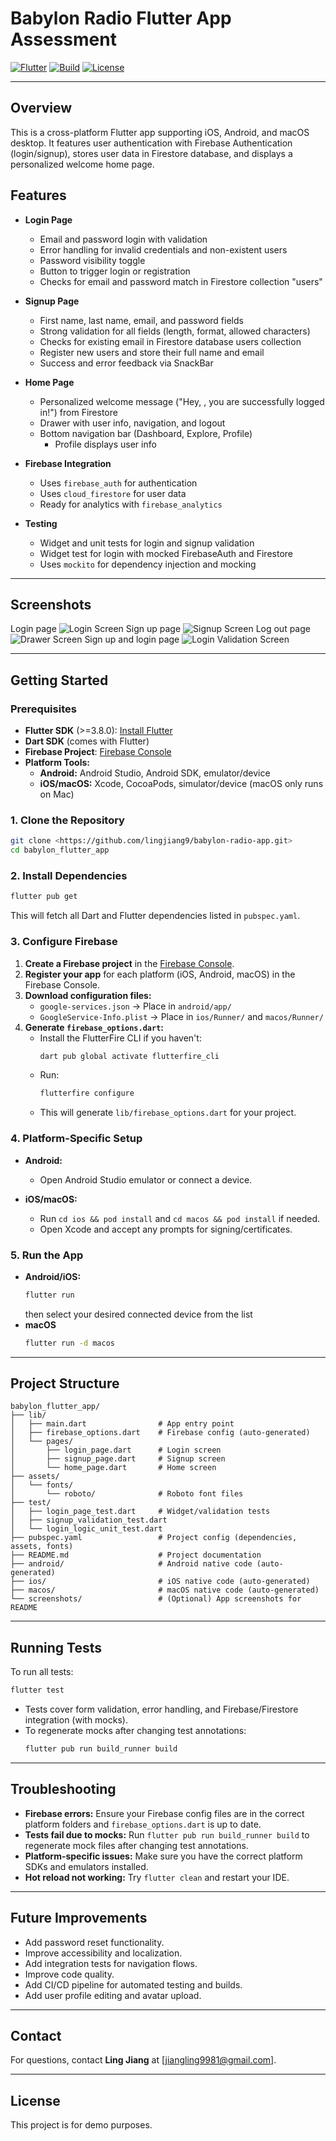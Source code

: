 # Babylon Radio Flutter App Assessment

[![Flutter](https://img.shields.io/badge/Flutter-3.8.0%2B-blue)](https://flutter.dev)
[![Build](https://img.shields.io/badge/build-passing-brightgreen)](#)
[![License](https://img.shields.io/badge/license-MIT-lightgrey)](#)

---

## Overview

This is a cross-platform Flutter app supporting iOS, Android, and macOS desktop. It features user authentication with Firebase Authentication (login/signup), stores user data in Firestore database, and displays a personalized welcome home page.

## Features

- **Login Page**

  - Email and password login with validation
  - Error handling for invalid credentials and non-existent users
  - Password visibility toggle
  - Button to trigger login or registration
  - Checks for email and password match in Firestore collection "users"

- **Signup Page**

  - First name, last name, email, and password fields
  - Strong validation for all fields (length, format, allowed characters)
  - Checks for existing email in Firestore database users collection
  - Register new users and store their full name and email
  - Success and error feedback via SnackBar

- **Home Page**

  - Personalized welcome message ("Hey, <user name>, you are successfully logged in!") from Firestore
  - Drawer with user info, navigation, and logout
  - Bottom navigation bar (Dashboard, Explore, Profile)
    - Profile displays user info

- **Firebase Integration**

  - Uses `firebase_auth` for authentication
  - Uses `cloud_firestore` for user data
  - Ready for analytics with `firebase_analytics`

- **Testing**
  - Widget and unit tests for login and signup validation
  - Widget test for login with mocked FirebaseAuth and Firestore
  - Uses `mockito` for dependency injection and mocking

---

## Screenshots
Login page
![Login Screen](screenshots/login.jpg)
Sign up page
![Signup Screen](screenshots/signup.jpg)
Log out page
![Drawer Screen](screenshots/logout.png)
Sign up and login page
![Login Validation Screen](screenshots/validation.jpg)

---

## Getting Started

### Prerequisites

- **Flutter SDK** (>=3.8.0): [Install Flutter](https://docs.flutter.dev/get-started/install)
- **Dart SDK** (comes with Flutter)
- **Firebase Project**: [Firebase Console](https://console.firebase.google.com/)
- **Platform Tools:**
  - **Android:** Android Studio, Android SDK, emulator/device
  - **iOS/macOS:** Xcode, CocoaPods, simulator/device (macOS only runs on Mac)

### 1. Clone the Repository

```sh
git clone <https://github.com/lingjiang9/babylon-radio-app.git>
cd babylon_flutter_app
```

### 2. Install Dependencies

```sh
flutter pub get
```

This will fetch all Dart and Flutter dependencies listed in `pubspec.yaml`.

### 3. Configure Firebase

1. **Create a Firebase project** in the [Firebase Console](https://console.firebase.google.com/).
2. **Register your app** for each platform (iOS, Android, macOS) in the Firebase Console.
3. **Download configuration files:**
   - `google-services.json` → Place in `android/app/`
   - `GoogleService-Info.plist` → Place in `ios/Runner/` and `macos/Runner/`
4. **Generate `firebase_options.dart`:**
   - Install the FlutterFire CLI if you haven't:
     ```sh
     dart pub global activate flutterfire_cli
     ```
   - Run:
     ```sh
     flutterfire configure
     ```
   - This will generate `lib/firebase_options.dart` for your project.

### 4. Platform-Specific Setup

- **Android:**

  - Open Android Studio emulator or connect a device.

- **iOS/macOS:**
  - Run `cd ios && pod install` and `cd macos && pod install` if needed.
  - Open Xcode and accept any prompts for signing/certificates.

### 5. Run the App

- **Android/iOS:**
  ```sh
  flutter run
  ```
  then select your desired connected device from the list
- **macOS**
  ```sh
  flutter run -d macos
  ```

---

## Project Structure

```
babylon_flutter_app/
├── lib/
│   ├── main.dart                # App entry point
│   ├── firebase_options.dart    # Firebase config (auto-generated)
│   └── pages/
│       ├── login_page.dart      # Login screen
│       ├── signup_page.dart     # Signup screen
│       └── home_page.dart       # Home screen
├── assets/
│   └── fonts/
│       └── roboto/              # Roboto font files
├── test/
│   ├── login_page_test.dart     # Widget/validation tests
│   ├── signup_validation_test.dart
│   └── login_logic_unit_test.dart
├── pubspec.yaml                 # Project config (dependencies, assets, fonts)
├── README.md                    # Project documentation
├── android/                     # Android native code (auto-generated)
├── ios/                         # iOS native code (auto-generated)
├── macos/                       # macOS native code (auto-generated)
└── screenshots/                 # (Optional) App screenshots for README
```

---

## Running Tests

To run all tests:

```sh
flutter test
```

- Tests cover form validation, error handling, and Firebase/Firestore integration (with mocks).
- To regenerate mocks after changing test annotations:
  ```sh
  flutter pub run build_runner build
  ```

---

## Troubleshooting

- **Firebase errors:** Ensure your Firebase config files are in the correct platform folders and `firebase_options.dart` is up to date.
- **Tests fail due to mocks:** Run `flutter pub run build_runner build` to regenerate mock files after changing test annotations.
- **Platform-specific issues:** Make sure you have the correct platform SDKs and emulators installed.
- **Hot reload not working:** Try `flutter clean` and restart your IDE.

---

## Future Improvements

- Add password reset functionality.
- Improve accessibility and localization.
- Add integration tests for navigation flows.
- Improve code quality.
- Add CI/CD pipeline for automated testing and builds.
- Add user profile editing and avatar upload.

---

## Contact

For questions, contact **Ling Jiang** at [jiangling9981@gmail.com].

---

## License

This project is for demo purposes.

